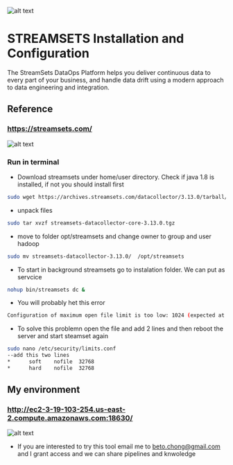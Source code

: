 ![alt text](https://achong.blob.core.windows.net/gitimages/BP_Hero_build_drag_and_drop-preview.png)

# STREAMSETS Installation and Configuration
The StreamSets DataOps Platform helps you deliver continuous data to every part of your business, 
and handle data drift using a modern approach to data engineering and integration.

## Reference 
###  https://streamsets.com/


![alt text](https://achong.blob.core.windows.net/gitimages/StreamSets.PNG)


### Run in terminal

* Download streamsets under home/user directory. Check if java 1.8 is installed, if not you should install first
```bash
sudo wget https://archives.streamsets.com/datacollector/3.13.0/tarball/streamsets-datacollector-core-3.13.0.tgz
```

* unpack files
```bash
sudo tar xvzf streamsets-datacollector-core-3.13.0.tgz 
```

* move to folder opt/streamsets and change owner to group and user hadoop
```bash
sudo mv streamsets-datacollector-3.13.0/  /opt/streamsets
```

* To start in background streamsets go to instalation folder. We can put as servcice 
```bash
nohup bin/streamsets dc &
```

* You will probably het this error
```bash
Configuration of maximum open file limit is too low: 1024 (expected at least 32768). Please consult https://goo.gl/6dmjXd
```

* To solve this problemn open the file and add 2 lines and then reboot the server and start steamset again
```bash
sudo nano /etc/security/limits.conf
--add this two lines
*      soft    nofile  32768
*      hard    nofile  32768

```

## My environment 
###  http://ec2-3-19-103-254.us-east-2.compute.amazonaws.com:18630/

![alt text](https://achong.blob.core.windows.net/gitimages/streamsetpanel.PNG)

* If you are interested to try this tool email me to beto.chong@gmail.com and I grant access and we can share pipelines and knwoledge
